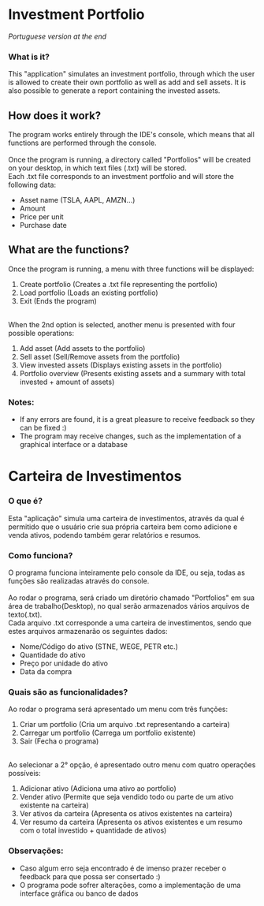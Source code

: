 # Investment Portfolio

*Portuguese version at the end*

### What is it?
This "application" simulates an investment portfolio, through which the user is allowed to create their own portfolio as well as add and sell assets. It is also possible to generate a report containing the invested assets.

## How does it work?
The program works entirely through the IDE's console, which means that all functions are performed through the console. <br/> <br/>
Once the program is running, a directory called "Portfolios" will be created on your desktop, in which text files (.txt) will be stored. <br/>
Each .txt file corresponds to an investment portfolio and will store the following data:
- Asset name (TSLA, AAPL, AMZN...)
- Amount
- Price per unit
- Purchase date

## What are the functions?
Once the program is running, a menu with three functions will be displayed:
1. Create portfolio (Creates a .txt file representing the portfolio)
2. Load portfolio (Loads an existing portfolio)
3. Exit (Ends the program)

<br/> When the 2nd option is selected, another menu is presented with four possible operations: <br/>
1. Add asset (Add assets to the portfolio)
2. Sell asset (Sell/Remove assets from the portfolio)
3. View invested assets (Displays existing assets in the portfolio)
4. Portfolio overview (Presents existing assets and a summary with total invested + amount of assets)

### Notes:
- If any errors are found, it is a great pleasure to receive feedback so they can be fixed :)
- The program may receive changes, such as the implementation of a graphical interface or a database

# Carteira de Investimentos

### O que é?
Esta "aplicação" simula uma carteira de investimentos, através da qual é permitido que o usuário crie sua própria carteira bem como adicione e venda ativos, podendo também gerar relatórios e resumos.

### Como funciona?
O programa funciona inteiramente pelo console da IDE, ou seja, todas as funções são realizadas através do console. <br/> <br/>
Ao rodar o programa, será criado um diretório chamado "Portfolios" em sua área de trabalho(Desktop), no qual serão armazenados vários arquivos de texto(.txt). <br/>
Cada arquivo .txt corresponde a uma carteira de investimentos, sendo que estes arquivos armazenarão os seguintes dados:
- Nome/Código do ativo (STNE, WEGE, PETR etc.)
- Quantidade do ativo
- Preço por unidade do ativo
- Data da compra

### Quais são as funcionalidades?
Ao rodar o programa será apresentado um menu com três funções:
1. Criar um portfolio (Cria um arquivo .txt representando a carteira)
2. Carregar um portfolio (Carrega um portfolio existente)
3. Sair (Fecha o programa)

<br/>Ao selecionar a 2° opção, é apresentado outro menu com quatro operações possíveis: <br/>
1. Adicionar ativo (Adiciona uma ativo ao portfolio)
2. Vender ativo (Permite que seja vendido todo ou parte de um ativo existente na carteira)
3. Ver ativos da carteira (Apresenta os ativos existentes na carteira)
4. Ver resumo da carteira (Apresenta os ativos existentes e um resumo com o total investido + quantidade de ativos)

### Observações:
- Caso algum erro seja encontrado é de imenso prazer receber o feedback para que possa ser consertado :)
- O programa pode sofrer alterações, como a implementação de uma interface gráfica ou banco de dados


